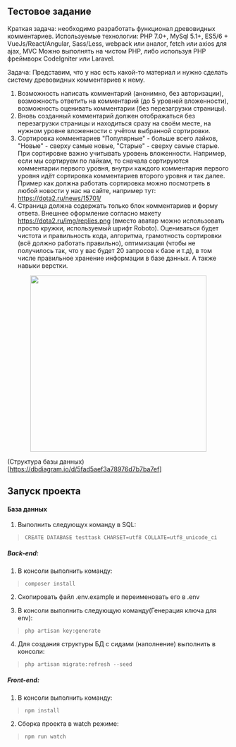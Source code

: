 ## Тестовое задание 

Краткая задача: необходимо разработать функционал древовидных комментариев.
Используемые технологии: PHP 7.0+, MySql 5.1+, ES5/6 + VueJs/React/Angular, Sass/Less, webpack или аналог, fetch или axios для ajax, MVC
Можно выполнять на чистом PHP, либо используя PHP фреймворк CodeIgniter или Laravel.

Задача:
Представим, что у нас есть какой-то материал и нужно сделать систему древовидных комментариев к нему.
1) Возможность написать комментарий (анонимно, без авторизации), возможность ответить на комментарий (до 5 уровней вложенности), возможность оценивать комментарии (без перезагрузки страницы).
2) Вновь созданный комментарий должен отображаться без перезагрузки страницы и находиться сразу на своём месте, на нужном уровне вложенности с учётом выбранной сортировки.
3) Сортировка комментариев "Популярные" - больше всего лайков, "Новые" - сверху самые новые, "Старые" - сверху самые старые. При сортировке важно учитывать уровень вложенности. Например, если мы сортируем по лайкам, то сначала сортируются комментарии первого уровня, внутри каждого комментария первого уровня идёт сортировка комментариев второго уровня и так далее. Пример как должна работать сортировка можно посмотреть в любой новости у нас на сайте, например тут: https://dota2.ru/news/15701/
4) Страница должна содержать только блок комментариев и форму ответа. Внешнее оформление согласно макету https://dota2.ru/img/replies.png (вместо аватар можно использовать просто кружки, используемый шрифт Roboto).
Оцениваться будет чистота и правильность кода, алгоритма, грамотность сортировки (всё должно работать правильно), оптимизация (чтобы не получилось так, что у вас будет 20 запросов к базе и т.д), в том числе правильное хранение информации в базе данных. А также навыки верстки.

<p align="center"><img src="https://dota2.ru/img/replies.png" width="400"></p>

(Структура базы данных)[https://dbdiagram.io/d/5fad5aef3a78976d7b7ba7ef]

## Запуск проекта

#### База данных
 1. Выполнить следующух команду в SQL:
 >`CREATE DATABASE testtask CHARSET=utf8 COLLATE=utf8_unicode_ci`

##### Back-end:
 1. В консоли выполнить команду:
 >`composer install`
 
 2. Скопировать файл .env.example и переименовать его в .env
 
 3. В консоли выполнить следующую команду(Генерация ключа для env):
 > `php artisan key:generate`
 
 4. Для создания структуры БД c сидами (наполнение) выполнить в консоли:
 > `php artisan migrate:refresh --seed`




##### Front-end:

 1. В консоли выполнить команду:
 >`npm install`
 
 2. Сборка проекта в watch режиме:
 >`npm run watch` 

